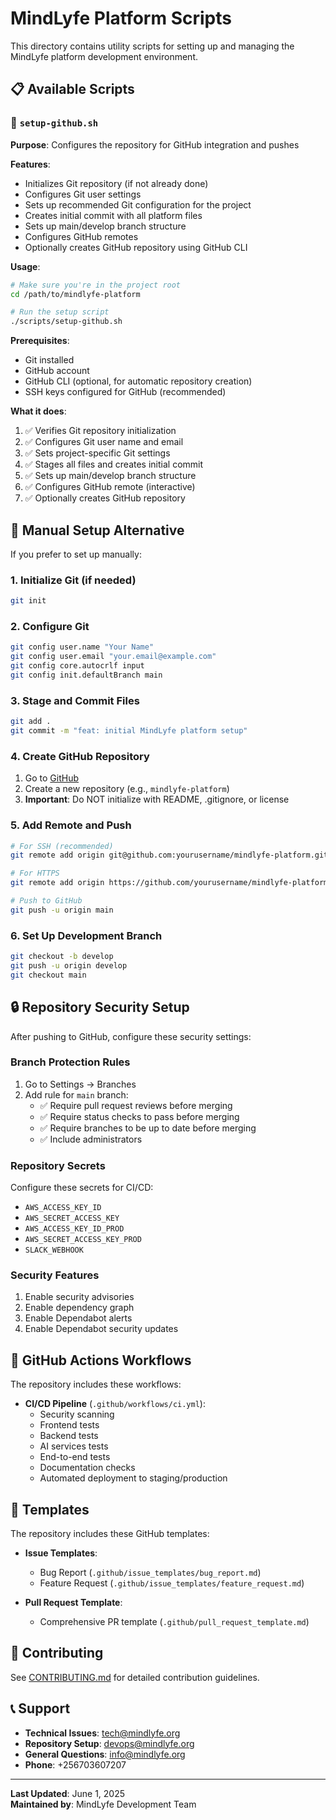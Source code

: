 # MindLyfe Platform Scripts

This directory contains utility scripts for setting up and managing the MindLyfe platform development environment.

## 📋 Available Scripts

### 🚀 `setup-github.sh`
**Purpose**: Configures the repository for GitHub integration and pushes

**Features**:
- Initializes Git repository (if not already done)
- Configures Git user settings
- Sets up recommended Git configuration for the project
- Creates initial commit with all platform files
- Sets up main/develop branch structure
- Configures GitHub remotes
- Optionally creates GitHub repository using GitHub CLI

**Usage**:
```bash
# Make sure you're in the project root
cd /path/to/mindlyfe-platform

# Run the setup script
./scripts/setup-github.sh
```

**Prerequisites**:
- Git installed
- GitHub account
- GitHub CLI (optional, for automatic repository creation)
- SSH keys configured for GitHub (recommended)

**What it does**:
1. ✅ Verifies Git repository initialization
2. ✅ Configures Git user name and email
3. ✅ Sets project-specific Git settings
4. ✅ Stages all files and creates initial commit
5. ✅ Sets up main/develop branch structure
6. ✅ Configures GitHub remote (interactive)
7. ✅ Optionally creates GitHub repository

## 🔧 Manual Setup Alternative

If you prefer to set up manually:

### 1. Initialize Git (if needed)
```bash
git init
```

### 2. Configure Git
```bash
git config user.name "Your Name"
git config user.email "your.email@example.com"
git config core.autocrlf input
git config init.defaultBranch main
```

### 3. Stage and Commit Files
```bash
git add .
git commit -m "feat: initial MindLyfe platform setup"
```

### 4. Create GitHub Repository
1. Go to [GitHub](https://github.com/new)
2. Create a new repository (e.g., `mindlyfe-platform`)
3. **Important**: Do NOT initialize with README, .gitignore, or license

### 5. Add Remote and Push
```bash
# For SSH (recommended)
git remote add origin git@github.com:yourusername/mindlyfe-platform.git

# For HTTPS
git remote add origin https://github.com/yourusername/mindlyfe-platform.git

# Push to GitHub
git push -u origin main
```

### 6. Set Up Development Branch
```bash
git checkout -b develop
git push -u origin develop
git checkout main
```

## 🔒 Repository Security Setup

After pushing to GitHub, configure these security settings:

### Branch Protection Rules
1. Go to Settings → Branches
2. Add rule for `main` branch:
   - ✅ Require pull request reviews before merging
   - ✅ Require status checks to pass before merging
   - ✅ Require branches to be up to date before merging
   - ✅ Include administrators

### Repository Secrets
Configure these secrets for CI/CD:
- `AWS_ACCESS_KEY_ID`
- `AWS_SECRET_ACCESS_KEY`
- `AWS_ACCESS_KEY_ID_PROD`
- `AWS_SECRET_ACCESS_KEY_PROD`
- `SLACK_WEBHOOK`

### Security Features
1. Enable security advisories
2. Enable dependency graph
3. Enable Dependabot alerts
4. Enable Dependabot security updates

## 📱 GitHub Actions Workflows

The repository includes these workflows:

- **CI/CD Pipeline** (`.github/workflows/ci.yml`):
  - Security scanning
  - Frontend tests
  - Backend tests
  - AI services tests
  - End-to-end tests
  - Documentation checks
  - Automated deployment to staging/production

## 📝 Templates

The repository includes these GitHub templates:

- **Issue Templates**:
  - Bug Report (`.github/issue_templates/bug_report.md`)
  - Feature Request (`.github/issue_templates/feature_request.md`)

- **Pull Request Template**:
  - Comprehensive PR template (`.github/pull_request_template.md`)

## 🤝 Contributing

See [CONTRIBUTING.md](../CONTRIBUTING.md) for detailed contribution guidelines.

## 📞 Support

- **Technical Issues**: tech@mindlyfe.org
- **Repository Setup**: devops@mindlyfe.org
- **General Questions**: info@mindlyfe.org
- **Phone**: +256703607207

---

**Last Updated**: June 1, 2025  
**Maintained by**: MindLyfe Development Team 